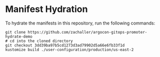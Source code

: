 # Manifest Hydration

To hydrate the manifests in this repository, run the following commands:

```shell
git clone https://github.com/zachaller/argocon-gitops-promoter-hydrate-demo
# cd into the cloned directory
git checkout 3dd39ba97b5cd1273d3ad79902d5a66e6fb33f1d
kustomize build ./user-configuration/production/us-east-2
```
